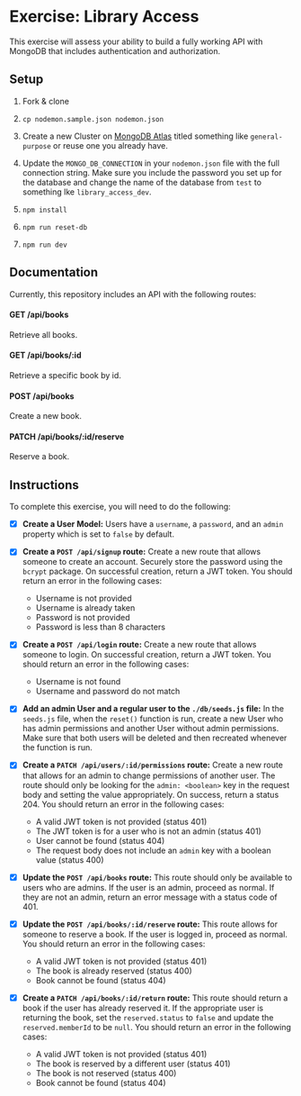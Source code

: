 # Exercise: Library Access

This exercise will assess your ability to build a fully working API with MongoDB that includes authentication and authorization.

## Setup

1. Fork & clone

1. `cp nodemon.sample.json nodemon.json`

1. Create a new Cluster on [MongoDB Atlas](https://www.mongodb.com/cloud/atlas) titled something like `general-purpose` or reuse one you already have.

1. Update the `MONGO_DB_CONNECTION` in your `nodemon.json` file with the full connection string. Make sure you include the password you set up for the database and change the name of the database from `test` to something lke `library_access_dev`.

1. `npm install`

1. `npm run reset-db`

1. `npm run dev`

## Documentation

Currently, this repository includes an API with the following routes:

#### GET /api/books

Retrieve all books.

#### GET /api/books/:id

Retrieve a specific book by id.

#### POST /api/books

Create a new book.

#### PATCH /api/books/:id/reserve

Reserve a book.

## Instructions

To complete this exercise, you will need to do the following:

- [x] **Create a User Model:** Users have a `username`, a `password`, and an `admin` property which is set to `false` by default.

- [x] **Create a `POST /api/signup` route:** Create a new route that allows someone to create an account. Securely store the password using the `bcrypt` package. On successful creation, return a JWT token. You should return an error in the following cases:
  * Username is not provided
  * Username is already taken
  * Password is not provided
  * Password is less than 8 characters

- [x] **Create a `POST /api/login` route:** Create a new route that allows someone to login. On successful creation, return a JWT token. You should return an error in the following cases:
  * Username is not found
  * Username and password do not match

- [x] **Add an admin User and a regular user to the `./db/seeds.js` file:** In the `seeds.js` file, when the `reset()` function is run, create a new User who has admin permissions and another User without admin permissions. Make sure that both users will be deleted and then recreated whenever the function is run.

- [x] **Create a `PATCH /api/users/:id/permissions` route:** Create a new route that allows for an admin to change permissions of another user. The route should only be looking for the `admin: <boolean>` key in the request body and setting the value appropriately. On success, return a status 204. You should return an error in the following cases:
  * A valid JWT token is not provided (status 401)
  * The JWT token is for a user who is not an admin (status 401)
  * User cannot be found (status 404)
  * The request body does not include an `admin` key with a boolean value (status 400)

- [x] **Update the `POST /api/books` route:** This route should only be available to users who are admins. If the user is an admin, proceed as normal. If they are not an admin, return an error message with a status code of 401.

- [x] **Update the `POST /api/books/:id/reserve` route:** This route allows for someone to reserve a book. If the user is logged in, proceed as normal. You should return an error in the following cases:
  * A valid JWT token is not provided (status 401)
  * The book is already reserved (status 400)
  * Book cannot be found (status 404)

- [x] **Create a `PATCH /api/books/:id/return` route:** This route should return a book if the user has already reserved it. If the appropriate user is returning the book, set the `reserved.status` to `false` and update the `reserved.memberId` to be `null`. You should return an error in the following cases:
  * A valid JWT token is not provided (status 401)
  * The book is reserved by a different user (status 401)
  * The book is not reserved (status 400)
  * Book cannot be found (status 404)
